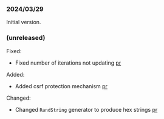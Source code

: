 ### 2024/03/29

Initial version.

### (unreleased)

Fixed:
- Fixed number of iterations not updating [pr](https://github.com/dimeko/pfgoapp/pull/1)

Added:
- Added csrf protection mechanism [pr](https://github.com/dimeko/pfgoapp/pull/2)

Changed:
- Changed `RandString` generator to produce hex strings [pr](https://github.com/dimeko/pfgoapp/pull/3)
